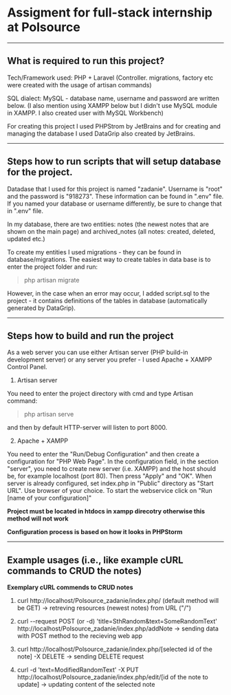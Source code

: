 # Assigment for full-stack internship at Polsource
_________

## What is required to run this project?

Tech/Framework used: PHP + Laravel (Controller. migrations, factory etc were created with the usage of artisan commands)

SQL dialect: MySQL - database name, username and password are written below. (I also mention using XAMPP below but I didn't use MySQL module in XAMPP. I also created user with MySQL Workbench)

For creating this project I used PHPStrom by JetBrains and for creating and managing the database I used DataGrip also created by JetBrains. 

 __________
 
 ## Steps how to run scripts that will setup database for the project.
 
 Datadase that I used for this project is named "zadanie". Username is "root" and the password is "918273". These information can be found in ".env" file. If you named your database or username differently, be sure to change that in ".env" file. 
 
 In my database, there are two entities: notes (the newest notes that are shown on the main page) and archived_notes (all notes: created, deleted, updated etc.)
 
 To create my entities I used migrations - they can be found in database/migrations. The easiest way to create tables in data base is to enter the project folder and run:
 > php artisan migrate
 
 However, in the case when an error may occur, I added script.sql to the project - it contains definitions of the tables in database (automatically generated by DataGrip). 
 
 _________
 
 ## Steps how to build and run the project
 
 As a web server you can use either Artisan server (PHP build-in development server) or any server you prefer - I used Apache + XAMPP Control Panel.

1. Artisan server

You need to enter the project directory with cmd and type Artisan command:
> php artisan serve

and then by default HTTP-server will listen to port 8000. 

2. Apache + XAMPP
 
You need to enter the "Run/Debug Configuration" and then create a configuration for "PHP Web Page". In the configuration field, in the section "server", you need to create new server (i.e. XAMPP) and the host should be, for example localhost (port 80). Then press "Apply" and "OK". When server is already configured, set index.php in "Public" directory as "Start URL". Use browser of your choice.  To start the webservice click on "Run [name of your configuration]"

**Project must be located in htdocs in xampp direcotry otherwise this method will not work**

**Configuration process is based on how it looks in PHPStorm**

_______

## Example usages (i.e., like example cURL commands to CRUD the notes)

**Exemplary cURL commends to CRUD notes**

1. curl http://localhost/Polsource_zadanie/index.php/ (default method will be GET) -> retreving resources (newest notes) from URL ("/") 

2. curl --request POST (or -d) 'title=SthRandom&text=SomeRandomText'  http://localhost/Polsource_zadanie/index.php/addNote -> sending data with POST method to the recieving web app

3. curl http://localhost/Polsource_zadanie/index.php/[selected id of the note] -X DELETE -> sending DELETE request

4. curl -d 'text=ModifiedRandomText' -X PUT http://localhost/Polsource_zadanie/index.php/edit/[id of the note to update] -> updating content of the selected note
 
